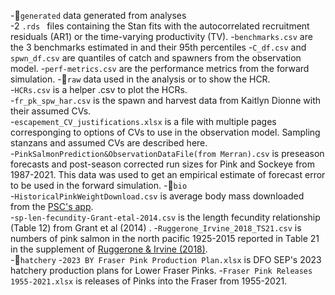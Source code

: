 -📁`generated` data generated from analyses  
  -2 `.rds ` files containing the Stan fits with the autocorrelated recruitment residuals (AR1) or the time-varying productivity (TV). 
  -`benchmarks.csv` are the 3 benchmarks estimated in and their 95th percentiles
  -`C_df.csv` and `spwn_df.csv` are quantiles of catch and spawners from the observation model.
  -`perf-metrics.csv` are the performance metrics from the forward simulation. 
-📁`raw` data used in the analysis or to show the HCR.  
    -`HCRs.csv` is a helper .csv to plot the HCRs.  
    -`fr_pk_spw_har.csv` is the spawn and harvest data from Kaitlyn Dionne with their assumed CVs.  
    -`escapement_CV_justifications.xlsx` is a file with multiple pages corresponging to options of CVs to use in the observation model. Sampling stanzans and assumed CVs are described here.   
    -`PinkSalmonPrediction&ObservationDataFile(from Merran).csv` is preseason forecasts and post-season corrected run sizes for Pink and Sockeye from 1987-2021. This data was used to get an empirical estimate of forecast error to be used in the forward simulation. 
    -📁`bio`  
        -`HistoricalPinkWeightDownload.csv` is average body mass downloaded from the [PSC's app](https://psc1.shinyapps.io/BioDataApp/).  
        -`sp-len-fecundity-Grant-etal-2014.csv` is the length fecundity relationship (Table 12) from Grant et al (2014) . 
        -`Ruggerone_Irvine_2018_TS21.csv` is numbers of pink salmon in the north pacific 1925-2015 reported in Table 21 in the supplement of [Ruggerone & Irvine (2018)](https://afspubs.onlinelibrary.wiley.com/doi/full/10.1002/mcf2.10023).  
    -📁`hatchery`
        -`2023 BY Fraser Pink Production Plan.xlsx` is DFO SEP's 2023 hatchery production plans for Lower Fraser Pinks.
        -`Fraser Pink Releases 1955-2021.xlsx` is releases of Pinks into the Fraser from 1955-2021.
